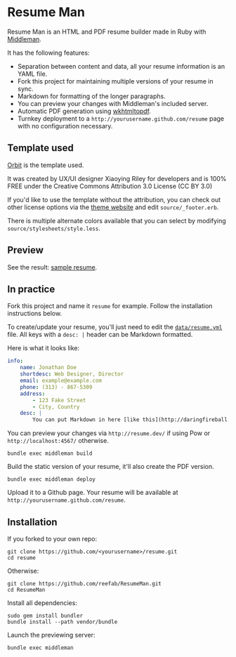# Resume Man

Resume Man is an HTML and PDF resume builder made in Ruby with [Middleman](http://middlemanapp.com/).

It has the following features:

 * Separation between content and data, all your resume information is an YAML
   file.
 * Fork this project for maintaining multiple versions of your resume in sync.
 * Markdown for formatting of the longer paragraphs.
 * You can preview your changes with Middleman's included server.
 * Automatic PDF generation using [wkhtmltopdf](http://wkhtmltopdf.org).
 * Turnkey deployment to a `http://yourusername.github.com/resume` page with no configuration necessary. 

## Template used

[Orbit](https://github.com/xriley/Orbit-Theme) is the template used.

It was created by UX/UI designer Xiaoying Riley for developers and is 100% FREE under the Creative Commons Attribution 3.0 License (CC BY 3.0)

If you'd like to use the template without the attribution, you can check out other license options via the [theme website](http://themes.3rdwavemedia.com/website-templates/orbit-free-resume-cv-template-for-developers/) and edit `source/_footer.erb`.

There is multiple alternate colors available that you can select by modifying `source/stylesheets/style.less`.

## Preview

See the result: [sample resume](http://reefab.github.com/ResumeMan/).

## In practice

Fork this project and name it `resume` for example. 
Follow the installation instructions below.

To create/update your resume, you'll just need to edit the [`data/resume.yml`](https://github.com/reefab/ResumeMan/blob/master/data/resume.yml) file.
All keys with a `desc: |` header can be Markdown formatted.

Here is what it looks like:

```yaml
info:
    name: Jonathan Doe
    shortdesc: Web Designer, Director
    email: example@example.com
    phone: (313) - 867-5309
    address:
        - 123 Fake Street
        - City, Country
    desc: |
        You can put Markdown in here [like this](http://daringfireball.net/projects/markdown/).
```

You can preview your changes via `http://resume.dev/` if using Pow or `http://localhost:4567/` otherwise.

    bundle exec middleman build

Build the static version of your resume, it'll also create the PDF version.

    bundle exec middleman deploy

Upload it to a Github page. Your resume will be available at `http://yourusername.github.com/resume`.

## Installation

If you forked to your own repo:

    git clone https://github.com/<yourusername>/resume.git
    cd resume

Otherwise:

    git clone https://github.com/reefab/ResumeMan.git
    cd ResumeMan

Install all dependencies:

    sudo gem install bundler
    bundle install --path vendor/bundle

Launch the previewing server:

    bundle exec middleman
